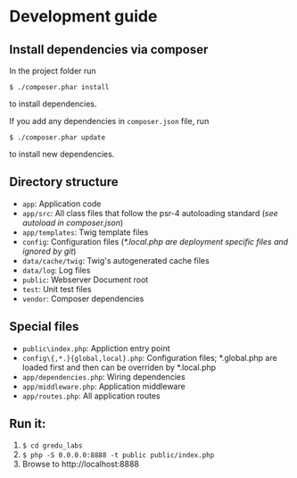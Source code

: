 # Development guide

## Install dependencies via composer

In the project folder run

    $ ./composer.phar install

to install dependencies.

If you add any dependencies in `composer.json` file, run 
    
    $ ./composer.phar update

to install new dependencies.

## Directory structure

- `app`: Application code
- `app/src`: All class files that follow the psr-4 autoloading standard (_see autoload in composer.json_)
- `app/templates`: Twig template files
- `config`: Configuration files (_\*.local.php are deployment specific files and ignored by git_)
- `data/cache/twig`: Twig's autogenerated cache files
- `data/log`: Log files
- `public`: Webserver Document root
- `test`: Unit test files
- `vendor`: Composer dependencies

## Special files

- `public\index.php`: Appliction entry point
- `config\{,*.}{global,local}.php`: Configuration files; \*.global.php are loaded first and then can be overriden by \*.local.php
- `app/dependencies.php`: Wiring dependencies
- `app/middleware.php`: Application middleware
- `app/routes.php`: All application routes

## Run it:

1. `$ cd gredu_labs`
2. `$ php -S 0.0.0.0:8888 -t public public/index.php`
3. Browse to http://localhost:8888
